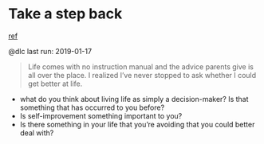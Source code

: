 # Take a step back
[ref](http://www.aaronsw.com/weblog/stepback)

@dlc last run: 2019-01-17

> Life comes with no instruction manual and the advice parents give is all over the place.
> I realized I’ve never stopped to ask whether I could get better at life. 

* what do you think about living life as simply a decision-maker? Is that something that has occurred to you before?
* Is self-improvement something important to you? 
* Is there something in your life that you’re avoiding that you could better deal with?
